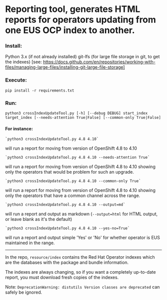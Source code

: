# Reporting tool, generates HTML reports for operators updating from one EUS OCP index to another.

### Install: 

Python 3.x (if not already installed)
git-lfs (for large file storage in git, to get the indexes)
[see: https://docs.github.com/en/repositories/working-with-files/managing-large-files/installing-git-large-file-storage]

### Execute:

`pip install -r requirements.txt`

### Run:

`python3 crossIndexUpdateTool.py [-h] [--debug DEBUG] start_index target_index [--needs-attention True|False] [--common-only True|False]`

#### For instance:

    `python3 crossIndexUpdateTool.py 4.8 4.10`

will run a report for moving from version of OpenShift 4.8 to 4.10

    `python3 crossIndexUpdateTool.py 4.8 4.10 --needs-attention True`

will run a report for moving from version of OpenShift 4.8 to 4.10 showing only the operators that would be problem for such an upgrade.

    `python3 crossIndexUpdateTool.py 4.8 4.10 --common-only True`

will run a report for moving from version of OpenShift 4.8 to 4.10 showing only the operators that have a common channel across the range.

    `python3 crossIndexUpdateTool.py 4.8 4.10 --output=md`

will run a report and output as markdown (`--output=html` for HTML output, or leave blank as it's the default)

    `python3 crossIndexUpdateTool.py 4.8 4.10 --yes-no=True`

will run a report and output simple 'Yes' or 'No' for whether operator is EUS maintained in the range.

---
In the repo, `resource/index` contains the Red Hat Operator indexes which are
the databases with the package and bundle information.

The indexes are always changing, so if you want a completely up-to-date report,
you must download fresh copies of the indexes.

Note: `DeprecationWarning: distutils Version classes are deprecated` can safely be ignored. 
